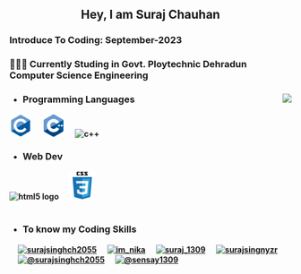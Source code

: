 <h2 align="center"><b> Hey, I am Suraj Chauhan</b><br> </h2>
<h3>Introduce To Coding: September-2023</h3>
<h3>👩🏻‍💻 Currently Studing in <b> Govt. Ploytechnic Dehradun
       Computer Science Engineering</h3>

###

<img align="right" height="350" src="https://img.freepik.com/premium-photo/sticker-boy-creating-digital-art-anim-creative-design-bold-line-cute-kawaii-style_655090-454648.jpg"  />

###

<div align="left">
  <ul><li><h3> Programming Languages </h3></li></ul>
  <img src="https://raw.githubusercontent.com/devicons/devicon/master/icons/c/c-original.svg" alt="c" width="40" height="40"/> </a>
 <img width="12" />
<img src="https://raw.githubusercontent.com/devicons/devicon/master/icons/cplusplus/cplusplus-original.svg" alt="c++" width="40" height="40"/>
<img width="12" />
<img src="https://img.shields.io/badge/php-%23777BB4.svg?style=for-the-badge&logo=php&logoColor=white" alt="c++" height="35"/>
    
  <br>
         
 <ul><li><h3> Web Dev </h3></li></ul> 
  <img src="https://cdn.jsdelivr.net/gh/devicons/devicon/icons/html5/html5-original.svg" height="40" alt="html5 logo"  />
  <img width="10" />
  <img src="https://raw.githubusercontent.com/teamedwardforever/Readme-Generator/71f25dd8b98329b168142a6b782a107b75eab178/svg/Skills/Frontend/css3-original-wordmark.svg" alt="Css" width="50" height="50"/>
  <img width="10" />
  <br>
 <br>

<ul><li><h3> To know my Coding Skills </h3></li></ul>
<img width="12" />
<a href="https://www.leetcode.com/suraj_1309" target="blank"><img align="center" src="https://raw.githubusercontent.com/rahuldkjain/github-profile-readme-generator/master/src/images/icons/Social/leet-code.svg" alt="surajsinghch2055" height="40" width="40" /></a>
  <img width="12" />
<a href="https://www.codechef.com/users/im_nika" target="blank"><img align="center" src="https://cdn.jsdelivr.net/npm/simple-icons@3.1.0/icons/codechef.svg" alt="im_nika" height="40" width="40" /></a>
<img width="12" />
<a href="https://codeforces.com/profile/suraj_1309" target="blank"><img align="center" src="https://raw.githubusercontent.com/rahuldkjain/github-profile-readme-generator/master/src/images/icons/Social/codeforces.svg" alt="suraj_1309" height="40" width="40" /></a>
<img width="12" />
<a href="https://auth.geeksforgeeks.org/user/surajsingnyzr" target="blank"><img align="center" src="https://raw.githubusercontent.com/rahuldkjain/github-profile-readme-generator/master/src/images/icons/Social/geeks-for-geeks.svg" alt="surajsingnyzr" height="40" width="40" /></a>
<img width="12"/>
 <a href="https://www.hackerrank.com/surajsinghch2055" target="blank"><img align="center" src="https://raw.githubusercontent.com/rahuldkjain/github-profile-readme-generator/master/src/images/icons/Social/hackerrank.svg" alt="@surajsinghch2055" height="40" width="40" /></a>
 <img width="12" />
 <a href="https://www.hackerearth.com/@sensay1309" target="blank"><img align="center" src="https://raw.githubusercontent.com/rahuldkjain/github-profile-readme-generator/master/src/images/icons/Social/hackerearth.svg" alt="@sensay1309" height="40" width="40" /></a>
<img width="12" />
</p>
</div>
 <br>
 <br><br><br>

